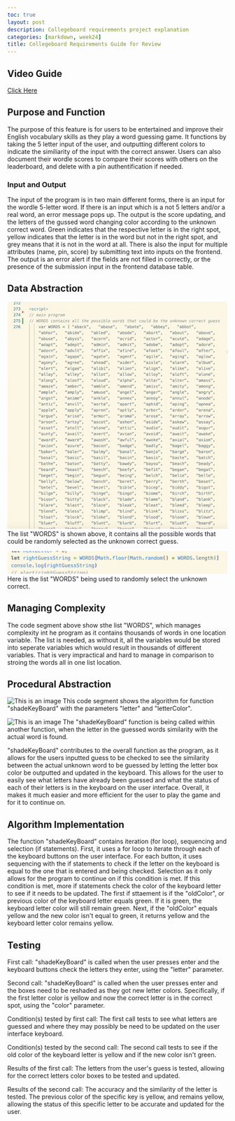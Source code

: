 ```yaml
---
toc: true
layout: post
description: Collegeboard requirements project explanation
categories: [markdown, week24]
title: Collegeboard Requirements Guide for Review
---
```

## Video Guide
[Click Here](https://youtu.be/GaTUvSp2Wic)

## Purpose and Function
The purpose of this feature is for users to be entertained and improve their English vocabulary skills as they play a word guessing game. It functions by taking the 5 letter input of the user, and outputting different colors to indicate the similiarity of the input with the correct answer. Users can also document their wordle scores to compare their scores with others on the leaderboard, and delete with a pin authentification if needed. 

### Input and Output
The input of the program is in two main different forms, there is an input for the wordle 5-letter word. If there is an input which is a not 5 letters and/or a real word, an error message pops up. The output is the score updating, and the letters of the gussed word changing color according to the unknown correct word. Green indicates that the respective letter is in the right spot, yellow indicates that the letter is in the word but not in the right spot, and grey means that it is not in the word at all. There is also the input for multiple attributes (name, pin, score) by submitting text into inputs on the frontend. The output is an error alert if the fields are not filled in correctly, or the presence of the submission input in the frontend database table. 

## Data Abstraction
![This is an image](https://github.com/aliyatang/Aliya/blob/master/images/23-02-28-pic1.png?raw=true)
The list "WORDS" is shown above, it contains all the possible words that could be randomly selected as the unknown correct guess.

![This is an image](https://github.com/aliyatang/Aliya/blob/master/images/23-02-28-pic2.png?raw=true)
Here is the list "WORDS" being used to randomly select the unknown correct. 

## Managing Complexity
The code segment above show sthe list "WORDS", which manages complexity int he program as it contains thousands of words in one location variable. The list is needed, as without it, all the variables would be stored into seperate variables which would result in thousands of different variables. That is very impractical and hard to manage in comparison to stroing the words all in one list location. 

## Procedural Abstraction
![This is an image]()
This code segment shows the algorithm for function "shadeKeyBoard" with the parameters "letter" and "letterColor".

![This is an image]()
 The "shadeKeyBoard" function is being called within another function, when the letter in the guessed words similarity with the actual word is found.

"shadeKeyBoard" contributes to the overall function as the program, as it allows for the users inputted guess to be checked to see the similarity between the actual unknown word to be guessed by letting the letter box color be outputted and updated in the keyboard. This allows for the user to easily see what letters have already been guessed and what the status of each of their letters is in the keyboard on the user interface. Overall, it makes it much easier and more efficient for the user to play the game and for it to continue on. 

## Algorithm Implementation
The function "shadeKeyBoard" contains iteration (for loop), sequencing and selection (if statements). First, it uses a for loop to iterate through each of the keyboard buttons on the user interface. For each button, it uses sequencing with the if statements to check if the letter on the keyboard is equal to the one that is entered and being checked. Selection as it only allows for the program to continue on if this condition is met. If this condition is met, more if statements check the color of the keyboard letter to see if it needs to be updated. The first if sttaement is if the "oldColor", or previous color of the keyboard letter equals green. If it is green, the keyboard letter color will still remain green. Next, if the "oldColor" equals yellow and the new color isn't equal to green, it returns yellow and the keyboard letter color remains yellow.

## Testing
First call:
"shadeKeyBoard" is called when the user presses enter and the keyboard buttons check the letters they enter, using the "letter" parameter.

Second call: 
"shadeKeyBoard" is called when the user presses enter and the boxes need to be reshaded as they got new letter colors. Specifically, if the first letter color is yellow and now the correct letter is in the correct spot, using the "color" parameter. 

Condition(s) tested by first call:
The first call tests to see what letters are guessed and where they may possibly be need to be updated on the user interface keyboard. 

Condition(s) tested by the second call: 
The second call tests to see if the old color of the keyboard letter is yellow and if the new color isn't green. 

Results of the first call:
The letters from the user's guess is tested, allowing for the correct letters color boxes to be tested and updated.

Results of the second call:
The accuracy and the similarity of the letter is tested. The previous color of the specific key is yellow, and remains yellow, allowing the status of this specific letter to be accurate and updated for the user. 